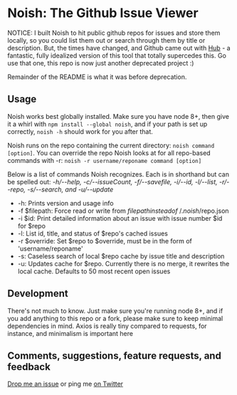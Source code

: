 # Noish: The Github Issue Viewer

NOTICE: I built Noish to hit public github repos for issues and store them locally, so you could list them out or search through them by title or description. But, the times have changed, and Github came out with [Hub](https://github.com/github/hub) - a fantastic, fully idealized version of this tool that totally supercedes this. Go use that one, this repo is now just another deprecated project :)

Remainder of the README is what it was before deprecation.

## Usage

Noish works best globally installed. Make sure you have node 8+, then give it a whirl with `npm install --global noish`, and if your path is set up correctly, `noish -h` should work for you after that.

Noish runs on the repo containing the current directory: `noish command [option]`. You can override the repo Noish looks at for all repo-based commands with -r: `noish -r username/reponame command [option]`

Below is a list of commands Noish recognizes. Each is in shorthand but can be spelled out: *-h/--help, -c/--issueCount, -f/--savefile, -i/--id, -l/--list, -r/--repo, -s/--search, and -u/--update*

- -h: Prints version and usage info
- -f $filepath: Force read or write from $filepath instead of ~/.noish/$repo.json
- -i $id: Print detailed information about an issue with issue number $id for $repo
- -l: List id, title, and status of $repo's cached issues
- -r $override: Set $repo to $override, must be in the form of 'username/reponame'
- -s: Caseless search of local $repo cache by issue title and description
- -u: Updates cache for $repo. Currently there is no merge, it rewrites the local cache. Defaults to 50 most recent open issues

## Development

There's not much to know. Just make sure you're running node 8+, and if you add anything to this repo or a fork, please make sure to keep minimal dependencies in mind. Axios is really tiny compared to requests, for instance, and minimalism is important here

## Comments, suggestions, feature requests, and feedback

[Drop me an issue](https://github.com/jakethedev/noish/issues) or ping me [on Twitter](https://twitter.com/jakethedev_)

